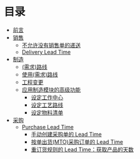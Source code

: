 # 目录

* [前言](README.md)
* [销售](SALE/README.md)
  * [不允许没有销售单的递送](SALE/shipment_without_SO.md)
  * [Delivery Lead Time](SALE/delivery_lead_time.md)
* [制造](MRP/README.md)
  * [(需求)路线](MRP/Routes.md)
  * [使用(需求)路线](MRP/using_routes.md)
  * [工程变更](PLM/ECO.md)
  * [应用制造模块的高级功能](MRP/adv_manufacturing.md)
    * [设定工作中心](MRP/setup_workcenter.md)
    * [设定工艺路线](MRP/setup_routing.md)
    * [设定物料清单](MRP/setup_bom.md)
  <!-- * [保养、维修](Maintenance/README.md) -->
    <!-- * [设备类别](Maintenance/equipment_category.md) -->
    <!-- * [设备](Maintenance/quipment.md) -->
    <!-- * [保养](Maintenance/) -->
* [采购](PUR/README.md)
  * [Purchase Lead Time](PUR/purchase_lead_time.md)
    * [手动创建采购单的 Lead Time](PUR/vendor_lead_time_Manual_PO.md)
    * [按单出货(MTO)采购订单的 Lead Time](PUR/vendor_lead_time_MTO.md)
    * [重订货规则的 Lead Time：获取产品的天数](PUR/op_lead_time_to_get_products.md)
